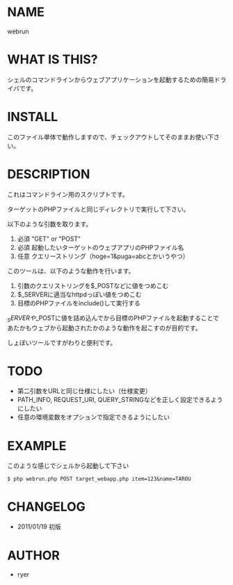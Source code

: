 # NAME

webrun

# WHAT IS THIS?

シェルのコマンドラインからウェブアプリケーションを起動するための簡易ドライバです。

# INSTALL

このファイル単体で動作しますので、チェックアウトしてそのままお使い下さい。

# DESCRIPTION

これはコマンドライン用のスクリプトです。

ターゲットのPHPファイルと同じディレクトリで実行して下さい。

以下のような引数を取ります。

1. 必須 "GET" or "POST"
2. 必須 起動したいターゲットのウェブアプリのPHPファイル名
3. 任意 クエリーストリング（hoge=1&puga=abcとかいうやつ）

このツールは、以下のような動作を行います。

1. 引数のクエリストリングを$_POSTなどに値をつめこむ
2. $_SERVERに適当なhttpdっぽい値をつめこむ
3. 目標のPHPファイルをinclude()して実行する

$_SERVERや$_POSTに値を詰め込んでから目標のPHPファイルを起動することで
あたかもウェブから起動されたかのような動作を起こすのが目的です。

しょぼいツールですがわりと便利です。

# TODO

* 第二引数をURLと同じ仕様にしたい（仕様変更）
 * PATH_INFO, REQUEST_URI, QUERY_STRINGなどを正しく設定できるようにしたい
* 任意の環境変数をオプションで指定できるようにしたい

# EXAMPLE

このような感じでシェルから起動して下さい

    $ php webrun.php POST target_webapp.php item=123&name=TAROU
    
# CHANGELOG

* 2011/01/19 初版

# AUTHOR

* ryer
